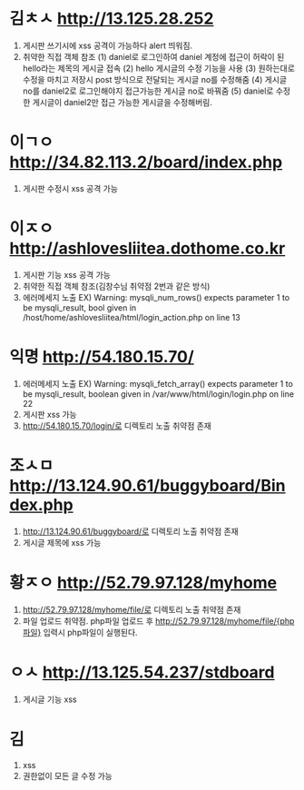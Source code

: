 김ㅊㅅ
http://13.125.28.252
===
1. 게시판 쓰기시에 xss 공격이 가능하다 alert 띄워짐.
2. 취약한 직접 객체 참조
   (1) daniel로 로그인하여 daniel 계정에 접근이 허락이 된 hello라는 제목의 게시글 접속
   (2) hello 게시글의 수정 기능을 사용
   (3) 원하는대로 수정을 마치고 저장시 post 방식으로 전달되는 게시글 no를 수정해줌
   (4) 게시글 no를 daniel2로 로그인해야지 접근가능한 게시글 no로 바꿔줌
   (5) daniel로 수정한 게시글이 daniel2만 접근 가능한 게시글을 수정해버림.

이ㄱㅇ
http://34.82.113.2/board/index.php
===
1. 게시판 수정시 xss 공격 가능

이ㅈㅇ
http://ashlovesliitea.dothome.co.kr
===
1. 게시판 기능 xss 공격 가능
2. 취약한 직접 객체 참조(김창수님 취약점 2번과 같은 방식)
3. 에러메세지 노출
EX) Warning: mysqli_num_rows() expects parameter 1 to be mysqli_result, bool given in /host/home/ashlovesliitea/html/login_action.php on line 13

익명
http://54.180.15.70/
===
1. 에러메세지 노출
EX) Warning: mysqli_fetch_array() expects parameter 1 to be mysqli_result, boolean given in /var/www/html/login/login.php on line 22
2. 게시판 xss 가능
3. http://54.180.15.70/login/로 디렉토리 노출 취약점 존재

조ㅅㅁ
http://13.124.90.61/buggyboard/Bindex.php
===
1. http://13.124.90.61/buggyboard/로 디렉토리 노출 취약점 존재
2. 게시글 제목에 xss 가능

황ㅈㅇ
http://52.79.97.128/myhome
===
1. http://52.79.97.128/myhome/file/로 디렉토리 노출 취약점 존재
2. 파일 업로드 취약점. php파일 업로드 후
http://52.79.97.128/myhome/file/{php파일} 입력시 php파일이 실행된다.

ㅇㅅ
http://13.125.54.237/stdboard
===
1. 게시글 기능 xss

김
===
1. xss
2. 권한없이 모든 글 수정 가능
